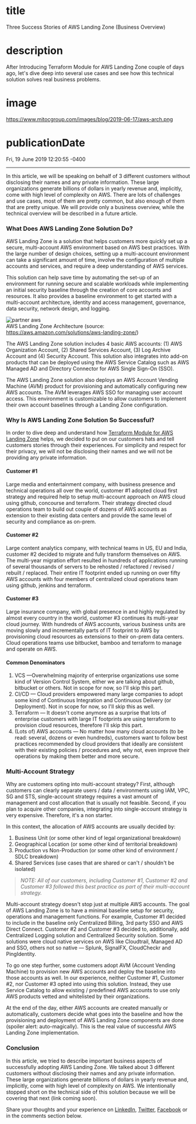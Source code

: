 # title
Three Success Stories of AWS Landing Zone (Business Overview)

# description
After Introducing Terraform Module for AWS Landing Zone couple of days ago, let's dive deep into several use cases and see how this technical solution solves real business problems.

# image
https://www.mitocgroup.com/images/blog/2019-06-17/aws-arch.png

# publicationDate
Fri, 19 June 2019 12:20:55 -0400

---

In this article, we will be speaking on behalf of 3 different customers without disclosing their names and any private information. These large organizations generate billions of dollars in yearly revenue and, implicitly, come with high level of complexity on AWS. There are lots of challenges and use cases, most of them are pretty common, but also enough of them that are pretty unique. We will provide only a business overview, while the technical overview will be described in a future article.

### What Does AWS Landing Zone Solution Do?

AWS Landing Zone is a solution that helps customers more quickly set up a secure, multi-account AWS environment based on AWS best practices. With the large number of design choices, setting up a multi-account environment can take a significant amount of time, involve the configuration of multiple accounts and services, and require a deep understanding of AWS services.

This solution can help save time by automating the set-up of an environment for running secure and scalable workloads while implementing an initial security baseline through the creation of core accounts and resources. It also provides a baseline environment to get started with a multi-account architecture, identity and access management, governance, data security, network design, and logging.

<div class="img-post-left">
    <img src="/images/blog/2019-06-17/aws-arch.png" alt="partner aws" />
    <div class="center img-description">AWS Landing Zone Architecture (source:
       <a href="https://aws.amazon.com/solutions/aws-landing-zone/" target="_blank">https://aws.amazon.com/solutions/aws-landing-zone/</a>)
    </div>
</div>

The AWS Landing Zone solution includes 4 basic AWS accounts: (1) AWS Organization Account, (2) Shared Services Account, (3) Log Archive Account and (4) Security Account. This solution also integrates into add-on products that can be deployed using the AWS Service Catalog such as AWS Managed AD and Directory Connector for AWS Single Sign-On (SSO).

The AWS Landing Zone solution also deploys an AWS Account Vending Machine (AVM) product for provisioning and automatically configuring new AWS accounts. The AVM leverages AWS SSO for managing user account access. This environment is customizable to allow customers to implement their own account baselines through a Landing Zone configuration.

### Why Is AWS Landing Zone Solution So Successful?

In order to dive deep and understand how [Terraform Module for AWS Landing Zone](https://www.mitocgroup.com/blog/introducing-programmatic-aws-landing-zone-as-terraform-module/) helps, we decided to put on our customers hats and tell customers stories through their experiences. For simplicity and respect for their privacy, we will not be disclosing their names and we will not be providing any private information.

#### Customer #1

Large media and entertainment company, with business presence and technical operations all over the world, customer #1 adopted cloud first strategy and required help to setup multi-account approach on AWS cloud using github, concourse and terraform. Their strategy directed cloud operations team to build out couple of dozens of AWS accounts as extension to their existing data centers and provide the same level of security and compliance as on-prem.

#### Customer #2

Large content analytics company, with technical teams in US, EU and India, customer #2 decided to migrate and fully transform themselves on AWS. The multi-year migration effort resulted in hundreds of applications running of several thousands of servers to be rehosted / refactored / revised / rebuilt / replaced. Their entire IT footprint ended up running on over fifty AWS accounts with four members of centralized cloud operations team using github, jenkins and terraform.

#### Customer #3

Large insurance company, with global presence in and highly regulated by almost every country in the world, customer #3 continues its multi-year cloud journey. With hundreds of AWS accounts, various business units are moving slowly and incrementally parts of IT footprint to AWS by provisioning cloud resources as extensions to their on-prem data centers. Cloud operations teams use bitbucket, bamboo and terraform to manage and operate on AWS.

#### Common Denominators

1. VCS —Overwhelming majority of enterprise organizations use some kind of Version Control System, either we are talking about github, bitbucket or others. Not in scope for now, so I'll skip this part.
2. CI/CD — Cloud providers empowered many large companies to adopt some kind of Continuous Integration and Continuous Delivery (or Deployment). Not in scope for now, so I'll skip this as well.
3. Terraform — It doesn't come anymore as a surprise that lots of enterprise customers with large IT footprints are using terraform to provision cloud resources, therefore I'll skip this part.
4. (Lots of) AWS accounts — No matter how many cloud accounts (to be read: several, dozens or even hundreds), customers want to follow best practices recommended by cloud providers that ideally are consistent with their existing policies / procedures and, why not, even improve their operations by making them better and more secure.

### Multi-Account Strategy

Why are customers opting into multi-account strategy? First, although customers can clearly separate users / data / environments using IAM, VPC, SG and STS, single-account strategy requires a vast amount of management and cost allocation that is usually not feasible. Second, if you plan to acquire other companies, integrating into single-account strategy is very expensive. Therefore, it's a non starter.

In this context, the allocation of AWS accounts are usually decided by:

1. Business Unit (or some other kind of legal organizational breakdown)
2. Geographical Location (or some other kind of territorial breakdown)
3. Production vs Non-Production (or some other kind of environment / SDLC breakdown)
4. Shared Services (use cases that are shared or can't / shouldn't be isolated)

>_NOTE: All of our customers, including Customer #1, Customer #2 and Customer #3 followed this best practice as part of their multi-account strategy._

Multi-account strategy doesn't stop just at multiple AWS accounts. The goal of AWS Landing Zone is to have a minimal baseline setup for security, operations and management functions. For example, Customer #1 decided to include in the baseline only Centralized Billing, 3rd party SSO and AWS Direct Connect. Customer #2 and Customer #3 decided to, additionally, add Centralized Logging solution and Centralized Security solution. Some solutions were cloud native services on AWS like Cloudtrail, Managed AD and SSO, others not so native — Splunk, SignalFX, CloudCheckr and PingIdentity.

To go one step further, some customers adopt AVM (Account Vending Machine) to provision new AWS accounts and deploy the baseline into those accounts as well. In our experience, neither Customer #1, Customer #2, nor Customer #3 opted into using this solution. Instead, they use Service Catalog to allow existing / predefined AWS accounts to use only AWS products vetted and whitelisted by their organizations.

At the end of the day, either AWS accounts are created manually or automatically, customers decide what goes into the baseline and how the provisioning and deployment of AWS Landing Zone components are done (spoiler alert: auto-magically). This is the real value of successful AWS Landing Zone implementation.

### Conclusion

In this article, we tried to describe important business aspects of successfully adopting AWS Landing Zone. We talked about 3 different customers without disclosing their names and any private information. These large organizations generate billions of dollars in yearly revenue and, implicitly, come with high level of complexity on AWS. We intentionally stopped short on the technical side of this solution because we will be covering that next (link coming soon).

Share your thoughts and your experience on [LinkedIn](https://linkedin.com/company/mitoc-group), [Twitter](https://twitter.com/mitocgroup), [Facebook](https://facebook.com/mitocgroup) or in the comments section below.
